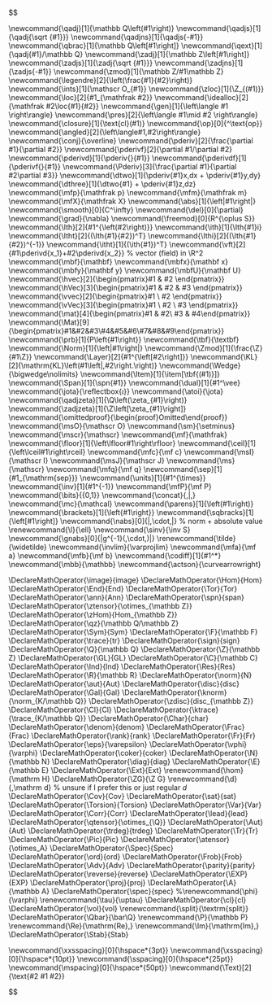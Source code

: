 $$

\newcommand{\qadj}[1]{\mathbb Q\left(#1\right)}
\newcommand{\qadjs}[1]{\qadj{\sqrt {#1}}}
\newcommand{\qadjns}[1]{\qadjs{-#1}}
\newcommand{\qbrac}[1]{\mathbb Q\left[#1\right]}
\newcommand{\qext}[1]{\qadj{#1}/\mathbb Q}
\newcommand{\zadj}[1]{\mathbb Z\left[#1\right]}
\newcommand{\zadjs}[1]{\zadj{\sqrt {#1}}}
\newcommand{\zadjns}[1]{\zadjs{-#1}}
\newcommand{\zmod}[1]{\mathbb Z/#1\mathbb Z}
\newcommand{\legendre}[2]{\left(\frac{#1}{#2}\right)}
\newcommand{\ints}[1]{\mathscr O_{#1}}
\newcommand{\zloc}[1]{\Z_{(#1)}}
\newcommand{\loc}[2]{#1_{\mathfrak #2}}
\newcommand{\idealloc}[2]{\mathfrak #2\loc{#1}{#2}}
\newcommand{\gen}[1]{\left\langle #1 \right\rangle}
\newcommand{\pres}[2]{\left\langle #1\mid #2 \right\rangle}
\newcommand{\closure}[1]{\text{cl}(#1)}
\newcommand{\op}[0]{^\text{op}}
\newcommand{\angled}[2]{\left\langle#1,#2\right\rangle}
\newcommand{\conj}{\overline}
\newcommand{\pderiv}[2]{\frac{\partial #1}{\partial #2}}
\newcommand{\pderivf}[2]{\partial #1/\partial #2}
\newcommand{\pderivd}[1]{\pderiv{}{#1}}
\newcommand{\pderivdf}[1]{\pderivf{}{#1}}
\newcommand{\Pderiv}[3]{\frac{\partial #1}{\partial #2\partial #3}}
\newcommand{\dtwo}[1]{\pderiv{#1}x\,dx + \pderiv{#1}y\,dy}
\newcommand{\dthree}[1]{\dtwo{#1} + \pderiv{#1}z\,dz}
\newcommand{\mfp}{\mathfrak p}
\newcommand{\mfm}{\mathfrak m}
\newcommand{\mfX}{\mathfrak X}
\newcommand{\abs}[1]{\left|#1\right|}
\newcommand{\smooth}[0]{C^\infty}
\newcommand{\del}[0]{\partial}
\newcommand{\grad}{\nabla}
\newcommand{\freemod}[0]{R^{\oplus S}}
\newcommand{\Ith}[2]{#1^{\left(#2\right)}}
\newcommand{\ith}[1]{\Ith{#1}i}
\newcommand{\Itht}[2]{(\Ith{#1}{#2})^T}
\newcommand{\Ithi}[2]{(\Ith{#1}{#2})^{-1}}
\newcommand{\itht}[1]{(\ith{#1})^T}
\newcommand{\vft}[2]{#1\pderivd{x_1}+#2\pderivd{x_2}} % vector (field) in \R^2
\newcommand{\mbf}{\mathbf}
\newcommand{\mbfx}{\mathbf x}
\newcommand{\mbfy}{\mathbf y}
\newcommand{\mbfU}{\mathbf U}
\newcommand{\hvec}[2]{\begin{pmatrix}#1 & #2 \end{pmatrix}}
\newcommand{\hVec}[3]{\begin{pmatrix}#1 & #2 & #3 \end{pmatrix}}
\newcommand{\vvec}[2]{\begin{pmatrix}#1 \\ #2 \end{pmatrix}}
\newcommand{\vVec}[3]{\begin{pmatrix}#1 \\ #2 \\ #3 \end{pmatrix}}
\newcommand{\mat}[4]{\begin{pmatrix}#1 & #2\\ #3 & #4\end{pmatrix}}
\newcommand{\Mat}[9]{\begin{pmatrix}#1&#2&#3\\#4&#5&#6\\#7&#8&#9\end{pmatrix}}
\newcommand{\prb}[1]{P\left\{#1\right\}}
\newcommand{\tbf}{\textbf}
\newcommand{\Norm}[1]{\left\|#1\right\|}
\newcommand{\Zmod}[1]{\frac{\Z}{#1\Z}}
\newcommand{\Layer}[2]{#1^{\left[#2\right]}}
\newcommand{\KL}[2]{\mathrm{KL}\left(#1\left\|\,#2\right.\right)}
\newcommand{\Wedge}{\bigwedge\nolimits}
\newcommand{\Item}[1]{\item[\tbf{(#1)}]}
\newcommand{\Span}[1]{\spn\{#1\}}
\newcommand{\dual}[1]{#1^\vee}
\newcommand{\jota}{\reflectbox{$\iota$}}
\newcommand{\atoi}{\jota}
\newcommand{\qadjzeta}[1]{\Q\left(\zeta_{#1}\right)}
\newcommand{\zadjzeta}[1]{\Z\left[\zeta_{#1}\right]}
\newcommand{\omittedproof}{\begin{proof}Omitted\end{proof}}
\newcommand{\msO}{\mathscr O}
\newcommand{\sm}{\setminus}
\newcommand{\mscr}{\mathscr}
\newcommand{\mf}{\mathfrak}
\newcommand{\floor}[1]{\left\lfloor#1\right\rfloor}
\newcommand{\ceil}[1]{\left\lceil#1\right\rceil}
\newcommand{\mfc}{\mf c}
\newcommand{\msI}{\mathscr I}
\newcommand{\msJ}{\mathscr J}
\newcommand{\ms}{\mathscr}
\newcommand{\mfq}{\mf q}
\newcommand{\sep}[1]{#1_{\mathrm{sep}}}
\newcommand{\units}[1]{#1^{\times}}
\newcommand{\inv}[1]{#1^{-1}}
\newcommand{\mfP}{\mf P}
\newcommand{\bits}{\{0,1\}}
\newcommand{\concat}{\,\|\,}
\newcommand{\mc}{\mathcal}
\newcommand{\parens}[1]{\left(#1\right)}
\newcommand{\brackets}[1]{\left\{#1\right\}}
\newcommand{\sqbracks}[1]{\left[#1\right]}
\newcommand{\nabs}[0]{|\,\cdot\,|} % norm + absolute value
\renewcommand{\l}{\ell}
\newcommand{\sinv}{\inv S}
\newcommand{\gnabs}[0]{|g^{-1}(\,\cdot\,)|}
\renewcommand{\tilde}{\widetilde}
\newcommand{\invlim}{\varprojlim}
\newcommand{\mfa}{\mf a}
\newcommand{\mfb}{\mf b}
\newcommand{\codiff}[1]{#1^\*}
\newcommand{\mbb}{\mathbb}
\newcommand{\actson}{\curvearrowright}

\DeclareMathOperator{\image}{image}
\DeclareMathOperator{\Hom}{Hom}
\DeclareMathOperator{\End}{End}
\DeclareMathOperator{\Tor}{Tor}
\DeclareMathOperator{\ann}{Ann}
\DeclareMathOperator{\spn}{span}
\DeclareMathOperator{\ztensor}{\otimes_{\mathbb Z}}
\DeclareMathOperator{\zHom}{Hom_{\mathbb Z}}
\DeclareMathOperator{\qz}{\mathbb Q/\mathbb Z}
\DeclareMathOperator{\Sym}{Sym}
\DeclareMathOperator{\F}{\mathbb F}
\DeclareMathOperator{\trace}{tr}
\DeclareMathOperator{\sign}{sign}
\DeclareMathOperator{\Q}{\mathbb Q}
\DeclareMathOperator{\Z}{\mathbb Z}
\DeclareMathOperator{\GL}{GL}
\DeclareMathOperator{\C}{\mathbb C}
\DeclareMathOperator{\Ind}{Ind}
\DeclareMathOperator{\Res}{Res}
\DeclareMathOperator{\R}{\mathbb R}
\DeclareMathOperator{\norm}{N}
\DeclareMathOperator{\aut}{Aut}
\DeclareMathOperator{\disc}{disc}
\DeclareMathOperator{\Gal}{Gal}
\DeclareMathOperator{\knorm}{\norm_{K/\mathbb Q}}
\DeclareMathOperator{\zdisc}{disc_{\mathbb Z}}
\DeclareMathOperator{\Cl}{Cl}
\DeclareMathOperator{\ktrace}{\trace_{K/\mathbb Q}}
\DeclareMathOperator{\Char}{char}
\DeclareMathOperator{\denom}{denom}
\DeclareMathOperator{\Frac}{Frac}
\DeclareMathOperator{\rank}{rank}
\DeclareMathOperator{\Fr}{Fr}
\DeclareMathOperator{\eps}{\varepsilon}
\DeclareMathOperator{\vphi}{\varphi}
\DeclareMathOperator{\coker}{coker}
\DeclareMathOperator{\N}{\mathbb N}
\DeclareMathOperator{\diag}{diag}
\DeclareMathOperator{\E}{\mathbb E}
\DeclareMathOperator{\Ext}{Ext}
\renewcommand{\hom}{\mathrm H}
\DeclareMathOperator{\ZG}{\Z G}
\renewcommand{\d}{\,\mathrm d} % unsure if I prefer this or just regular $d$
\DeclareMathOperator{\Cov}{Cov}
\DeclareMathOperator{\sat}{sat}
\DeclareMathOperator{\Torsion}{Torsion}
\DeclareMathOperator{\Var}{Var}
\DeclareMathOperator{\Corr}{Corr}
\DeclareMathOperator{\lead}{lead}
\DeclareMathOperator{\qtensor}{\otimes_{\Q}}
\DeclareMathOperator{\Aut}{Aut}
\DeclareMathOperator{\trdeg}{trdeg}
\DeclareMathOperator{\Tr}{Tr}
\DeclareMathOperator{\Pic}{Pic}
\DeclareMathOperator{\atensor}{\otimes_A}
\DeclareMathOperator{\Spec}{Spec}
\DeclareMathOperator{\ord}{ord}
\DeclareMathOperator{\Frob}{Frob}
\DeclareMathOperator{\Adv}{Adv}
\DeclareMathOperator{\parity}{parity}
\DeclareMathOperator{\reverse}{reverse}
\DeclareMathOperator{\EXP}{EXP}
\DeclareMathOperator{\proj}{proj}
\DeclareMathOperator{\A}{\mathbb A}
\DeclareMathOperator{\spec}{spec}
%\renewcommand{\phi}{\varphi}
\renewcommand{\tau}{\uptau}
\DeclareMathOperator{\cl}{cl}
\DeclareMathOperator{\vol}{vol}
\renewcommand{\split}{\textrm{split}}
\DeclareMathOperator{\Qbar}{\bar\Q}
\renewcommand{\P}{\mathbb P}
\renewcommand{\Re}{\mathrm{Re}\,}
\renewcommand{\Im}{\mathrm{Im}\,}
\DeclareMathOperator{\Stab}{Stab}

\newcommand{\xxsspacing}[0]{\hspace*{3pt}}
\newcommand{\xsspacing}[0]{\hspace*{10pt}}
\newcommand{\sspacing}[0]{\hspace*{25pt}}
\newcommand{\mspacing}[0]{\hspace*{50pt}}
\newcommand{\Text}[2]{\text{#2 #1 #2}}

$$